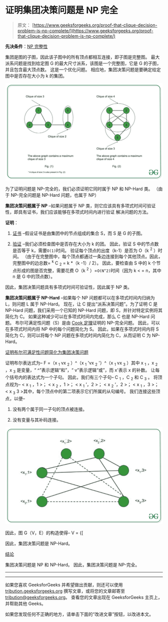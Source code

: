 # 证明集团决策问题是 NP 完全

> 原文： [https://www.geeksforgeeks.org/proof-that-clique-decision-problem-is-np-complete/](https://www.geeksforgeeks.org/proof-that-clique-decision-problem-is-np-complete/)

**先决条件**：[NP 完整性](https://www.geeksforgeeks.org/np-completeness-set-1/)

集团是图的子图，因此该子图中的所有顶点都相互连接，即子图是完整图。 最大派系问题是找到给定图 G 的最大尺寸派系，该图是一个完整图，它是 G 的子图，并且包含最大顶点数。 这是一个优化问题。 相应地，集团决策问题是要确定给定图中是否存在大小为 k 的集团。

![](img/c40f6619495bcda8f4ebf0add74643ac.png) 

为了证明问题是 NP-完全的，我们必须证明它同时属于 NP 和 NP-Hard 类。 （由于 NP-完全问题是 NP-Hard 问题，也属于 NP）

**集团决策问题属于 NP** –如果问题属于 NP 类，则它应该具有多项式时间可验证性，即具有证书，我们应该能够在多项式时间内进行验证 解决问题的方法。

**证明**：

1.  <u>证书</u> –假设证书是由集团中的节点组成的集合 S，而 S 是 G 的子图。

2.  <u>验证</u> –我们必须检查图中是否存在大小为 k 的团。 因此，验证 S 中的节点数是否等于 k，需要`O(1)`时间。 验证每个顶点的出度（k-1）是否为 O（k <sup>2</sup> ）时间。 （由于在完整图中，每个顶点都通过一条边连接到每个其他顶点。因此，完整图中的边总数= <sup>k</sup> C <sub>2</sub> = k *（k -1）/ 2）。 因此，要检查由 S 中的 k 个节点形成的图是否完整，需要花费 O（k <sup>2</sup> ）=`O(N^2)`时间（因为 k < = n，其中 n 是 G 中的顶点数）。

因此，集团决策问题具有多项式时间可验证性，因此属于 NP 类。

**集团决策问题属于 NP-Hard** –如果每个 NP 问题都可以在多项式时间内归纳为 L，则问题 L 属于 NP-Hard。 现在，让 C 提出“派系决策问题”。为了证明 C 是 NP-Hard 问题，我们采用一个已知的 NP-Hard 问题，即 S，并针对特定实例将其简化为 C。 如果这种减少可以在多项式时间内完成，那么 C 也是 NP-Hard 问题。 布尔可满足性问题（S）是由 [Cook 定理](https://en.wikipedia.org/wiki/Cook–Levin_theorem)证明的 NP-完全问题。 因此，可以在多项式时间内将 NP 中的每个问题简化为 S。 因此，如果在多项式时间内将 S 简化为 C，则可以将每个 NP 问题在多项式时间内简化为 C，从而证明 C 为 NP-Hard。

<u>证明布尔可满足性问题简化为集团决策问题</u>

证明布尔表达式为– F =（x <sub>1</sub> vx <sub>2</sub> ）^（x <sub>1</sub> 'vx <sub>2</sub> '）^（x <sub>1</sub> vx <sub>3</sub> ）其中 x <sub>1</sub> ，x <sub>2</sub> ，x <sub>3</sub> 是变量，“ ^”表示逻辑“和”，“ v”表示逻辑“或”，而 x'表示 x 的补数。 让每个括号内的表达式为一个子句。 因此，我们有三个子句– C <sub>1</sub> ，C <sub>2</sub> 和 C <sub>3</sub> 。 将顶点视为– < x <sub>1</sub> ，1 >； < x <sub>2</sub> ，1 >； < x <sub>1</sub> ’，2 >； < x <sub>2</sub> ’，2 >； < x <sub>1</sub> ，3 >； < x <sub>3</sub> 3 >其中，每个顶点中的第二项表示它们所属的从句编号。 我们连接这些顶点，以便–

1.  没有两个属于同一子句的顶点被连接。

2.  没有变量与其补码连接。

![](img/f13b6d52bdce5fff467c345a4e4b6743.png)

因此，图 G（V，E）的构造使得– V = {[ 

因此，集团决策问题是 NP-Hard。

<u>结论</u>

集团决策问题是 NP 和 NP-Hard。 因此，集团决策问题是 NP-完全。



* * *

* * *

如果您喜欢 GeeksforGeeks 并希望做出贡献，则还可以使用 [tribution.geeksforgeeks.org](https://contribute.geeksforgeeks.org/) 撰写文章，或将您的文章邮寄至 tribution@geeksforgeeks.org。 查看您的文章出现在 GeeksforGeeks 主页上，并帮助其他 Geeks。

如果您发现任何不正确的地方，请单击下面的“改进文章”按钮，以改进本文。